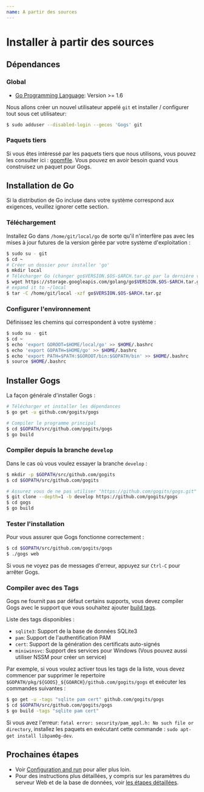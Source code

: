 ```yaml
---
name: A partir des sources
---
```


# Installer à partir des sources

## Dépendances

### Global

- [Go Programming Language](http://golang.org): Version >= 1.6

Nous allons créer un nouvel utilisateur appelé `git` et installer / configurer tout sous cet utilisateur:

```sh
$ sudo adduser --disabled-login --gecos 'Gogs' git
```

### Paquets tiers

Si vous êtes intéressé par les paquets tiers que nous utilisons, vous pouvez les consulter ici : [gopmfile](https://github.com/gogits/gogs/blob/master/.gopmfile). Vous pouvez en avoir besoin quand vous construisez un paquet pour Gogs.

## Installation de Go

Si la distribution de Go incluse dans votre système correspond aux exigences, veuillez ignorer cette section.

### Téléchargement

Installez Go dans `/home/git/local/go` de sorte qu'il n'interfère pas avec les mises à jour futures de la version gérée par votre système d'exploitation :

```sh
$ sudo su - git
$ cd ~
# Créer un dossier pour installer 'go'
$ mkdir local
# Télécharger Go (changer go$VERSION.$OS-$ARCH.tar.gz par la dernière version)
$ wget https://storage.googleapis.com/golang/go$VERSION.$OS-$ARCH.tar.gz
# expand it to ~/local
$ tar -C /home/git/local -xzf go$VERSION.$OS-$ARCH.tar.gz
```

### Configurer l'environnement

Définissez les chemins qui correspondent à votre système :

```sh
$ sudo su - git
$ cd ~
$ echo 'export GOROOT=$HOME/local/go' >> $HOME/.bashrc
$ echo 'export GOPATH=$HOME/go' >> $HOME/.bashrc
$ echo 'export PATH=$PATH:$GOROOT/bin:$GOPATH/bin' >> $HOME/.bashrc
$ source $HOME/.bashrc
```

## Installer Gogs

La façon générale d'installer Gogs :

```sh
# Télécharger et installer les dépendances
$ go get -u github.com/gogits/gogs

# Compiler le programme principal
$ cd $GOPATH/src/github.com/gogits/gogs
$ go build
```

### Compiler depuis la branche `develop`

Dans le cas où vous voulez essayer la branche `develop` :

```sh
$ mkdir -p $GOPATH/src/github.com/gogits
$ cd $GOPATH/src/github.com/gogits

# Assurez vous de ne pas utiliser "https://github.com/gogits/gogs.git"
$ git clone --depth=1 -b develop https://github.com/gogits/gogs
$ cd gogs
$ go build
```

### Tester l'installation

Pour vous assurer que Gogs fonctionne correctement :

```sh
$ cd $GOPATH/src/github.com/gogits/gogs
$ ./gogs web
```

Si vous ne voyez pas de messages d'erreur, appuyez sur `Ctrl-C` pour arrêter Gogs.

### Compiler avec des Tags

Gogs ne fournit pas par défaut certains supports, vous devez compiler Gogs avec le support que vous souhaitez ajouter [build tags](https://golang.org/pkg/go/build/#hdr-Build_Constraints).

Liste des tags disponibles :

- `sqlite3`: Support de la base de données SQLite3
- `pam`: Support de l'authentification PAM
- `cert`: Support de la génération des certificats auto-signés
- `miniwinsvc`: Support des services pour Windows (Vous pouvez aussi utiliser NSSM pour créer un service)

Par exemple, si vous voulez activer tous les tags de la liste, vous devez commencer par supprimer le repertoire `$GOPATH/pkg/${GOOS}_${GOARCH}/github.com/gogits/gogs` et exécuter les commandes suivantes :

```sh
$ go get -u -tags "sqlite pam cert" github.com/gogits/gogs
$ cd $GOPATH/src/github.com/gogits/gogs
$ go build -tags "sqlite pam cert"
```

Si vous avez l'erreur: `fatal error: security/pam_appl.h: No such file or directory`, installez les paquets en exécutant cette commande : `sudo apt-get install libpam0g-dev`.

## Prochaines étapes

- Voir [Configuration and run](configuration_and_run) pour aller plus loin.
- Pour des instructions plus détaillées, y compris sur les paramètres du serveur Web et de la base de données, voir [les étapes détaillées](/docs/advanced/configuration_for_source_builds).
